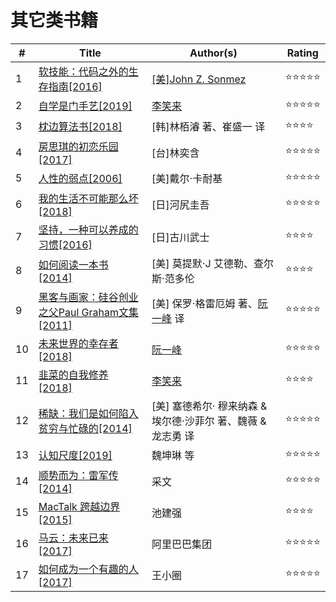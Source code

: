 # 其它类书籍
| # | Title | Author(s) | Rating |
|---|---|---|---|
| 1 | [软技能：代码之外的生存指南[2016]](/docs/other/2019-03-10.md) | [[美]John Z. Sonmez](https://simpleprogrammer.com/about-simple-programmer/)| ⭐⭐⭐⭐⭐ |
| 2 | [自学是门手艺[2019]](/docs/other/2019-03-24.md) | [李笑来](https://github.com/xiaolai) | ⭐⭐⭐⭐⭐ |
| 3 | [枕边算法书[2018]](/docs/other/2019-04-14.md) | [韩]林栢濬 著、崔盛一 译 | ⭐⭐⭐⭐ |
| 4 | [房思琪的初恋乐园[2017]](/docs/other/2019-04-21.md) | [台]林奕含 | ⭐⭐⭐⭐⭐ |
| 5 | [人性的弱点[2006]](/docs/other/2019-04-28.md) | [美]戴尔·卡耐基 | ⭐⭐⭐⭐⭐ |
| 6 | [我的生活不可能那么坏[2018]](/docs/other/2019-05-05.md) | [日]河尻圭吾 | ⭐⭐⭐⭐⭐ |
| 7 | [坚持，一种可以养成的习惯[2016]](/docs/other/2019-05-12.md) | [日]古川武士 | ⭐⭐⭐⭐ |
| 8 | [如何阅读一本书[2014]](/docs/other/2019-05-26.md) | [美] 莫提默·J 艾德勒、查尔斯·范多伦 | ⭐⭐⭐⭐ |
| 9 | [黑客与画家：硅谷创业之父Paul Graham文集[2011]](/docs/other/2019-05-27.md) | [美] 保罗·格雷厄姆 著、[阮一峰](https://github.com/ruanyf) 译 | ⭐⭐⭐⭐⭐ |
| 10 | [未来世界的幸存者[2018]](/docs/other/2019-06-01.md) | [阮一峰](https://github.com/ruanyf) | ⭐⭐⭐⭐⭐ |
| 11 | [韭菜的自我修养[2018]](/docs/other/2019-06-09.md) | [李笑来](https://github.com/xiaolai) | ⭐⭐⭐⭐ |
| 12 | [稀缺：我们是如何陷入贫穷与忙碌的[2014]](/docs/other/2019-06-16.md) | [美] 塞德希尔· 穆来纳森 & 埃尔德·沙菲尔 著、魏薇 & 龙志勇 译 | ⭐⭐⭐⭐⭐ |
| 13 | [认知尺度[2019]](/docs/other/2019-06-24.md) | 魏坤琳 等 | ⭐⭐⭐⭐⭐ |
| 14 | [顺势而为：雷军传[2014]](/docs/other/2019-07-14.md) | 采文 | ⭐⭐⭐⭐⭐ |
| 15 | [MacTalk 跨越边界[2015]](/docs/other/2019-07-22.md) | 池建强 | ⭐⭐⭐⭐ |
| 16 | [马云：未来已来[2017]](/docs/other/2019-07-28.md) | 阿里巴巴集团 | ⭐⭐⭐⭐⭐ |
| 17 | [如何成为一个有趣的人[2017]](/docs/other/2019-08-04.md) | 王小圈 | ⭐⭐⭐⭐⭐ |